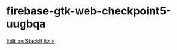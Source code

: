 # firebase-gtk-web-checkpoint5-uugbqa

[Edit on StackBlitz ⚡️](https://stackblitz.com/edit/firebase-gtk-web-checkpoint5-uugbqa)